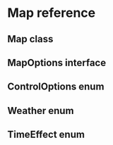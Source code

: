 # Map reference

## Map class

## MapOptions interface

## ControlOptions enum

## Weather enum

## TimeEffect enum